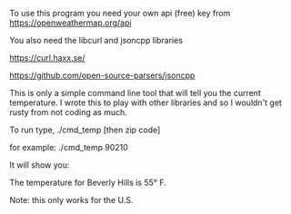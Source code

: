 To use this program you need your own api (free) key from https://openweathermap.org/api

You also need the libcurl and jsoncpp libraries

https://curl.haxx.se/

https://github.com/open-source-parsers/jsoncpp

This is only a simple command line tool that will tell you the current temperature. I wrote this to play with other libraries and so I wouldn't get rusty from not coding as much.

To run type, ./cmd_temp [then zip code]

for example: ./cmd_temp 90210

It will show you:

The temperature for Beverly Hills is 55° F.


Note: this only works for the U.S.


